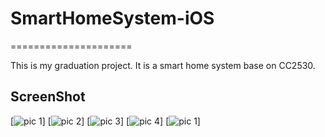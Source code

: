 # SmartHomeSystem-iOS
=====================

This is my graduation project.
It is a smart home system base on CC2530.

## ScreenShot
[![pic 1](https://github.com/xspyhack/SmartHomeSystem-iOS/screenshot/home.PNG)]
[![pic 2](https://github.com/xspyhack/SmartHomeSystem-iOS/screenshot/controlcenter.jpg)]
[![pic 3](https://github.com/xspyhack/SmartHomeSystem-iOS/screenshot/status.jpg)]
[![pic 4](https://github.com/xspyhack/SmartHomeSystem-iOS/screenshot/cc2530.jpg)]
[![pic 1](https://github.com/xspyhack/SmartHomeSystem-iOS/screenshot/gateway.jpg)]
